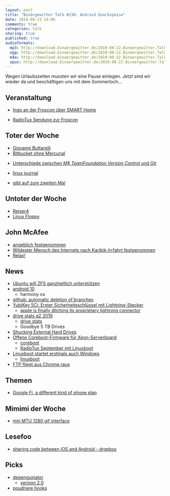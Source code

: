 ```yaml
---
layout: post
title: "Binärgewitter Talk #238: Android Quarkspeise"
date: 2019-08-23 14:00
comments: true
categories: talk
sharing: true
published: true
audioformats:
  mp3: http://download.binaergewitter.de/2019-08-22.Binaergewitter.Talk.238.mp3
  ogg: http://download.binaergewitter.de/2019-08-22.Binaergewitter.Talk.238.ogg
  m4a: http://download.binaergewitter.de/2019-08-22.Binaergewitter.Talk.238.m4a
  opus: http://download.binaergewitter.de/2019-08-22.Binaergewitter.Talk.238.opus
---
```

Wegen Urlaubszeiten mussten wir eine Pause einlegen. Jetzt sind wir wieder da und beschäftigen uns mit dem Sommerloch...


## Veranstaltung

- [Ingo an der Froscon über SMART Home]( https://media.ccc.de/v/froscon2019-2347-smarthome )
 * [RadioTux Sendung zur Froscon](https://www.radiotux.de/index.php?/archives/8053-RadioTux-Sendung-August-2019.html )


## Toter der Woche

- [Giovanni Buttarelli]( https://www.heise.de/newsticker/meldung/Europaeischer-Datenschutzbeauftragter-Giovanni-Buttarelli-gestorben-4501847.html )
- [Bitbucket ohne Mercurial]( https://www.heise.de/developer/meldung/Bitbucket-verabschiedet-sich-von-Mercurial-4501887.html )
 * [Unterschiede zwischen _M$ TeamFoundation Version Control_ und Git]( 
https://docs.microsoft.com/de-de/azure/devops/repos/tfvc/comparison-git-tfvc?view=azure-devops )
- [linux journal](https://www.linuxjournal.com/content/linux-journal-ceases-publication-awkward-goodbye)
 * [gibt auf zum zweiten Mal](https://www.heise.de/newsticker/meldung/Linux-Journal-gibt-auf-zum-zweiten-Mal-4494775.html)

## Untoter der Woche

- [Reiser4]( https://www.pro-linux.de/news/1/27346/reiser4-f%C3%BCr-linux-51-und-52.html )
- [Linux Floppy]( https://www.pro-linux.de/news/1/27316/neuer-betreuer-f%C3%BCr-linux-floppy-treiber-gefunden.html )

## John McAfee
- [angeblich festgenommen]( https://www.derstandard.at/story/2000106655569/john-mcafee-angeblich-von-us-behoerden-festgenommen )
- [Wildester Mensch des Internets nach Karibik-Irrfahrt festgenommen]( https://www.sueddeutsche.de/digital/mcafee-virenscanner-domrep-festnahme-waffen-1.4538200 )
- [Relax!]( https://twitter.com/officialmcafee/status/1164491430091513856 )

## News

- [Ubuntu will ZFS ganzheitlich unterstützen]( https://www.pro-linux.de/news/1/27336/ubuntu-will-zfs-ganzheitlich-unterst%C3%BCtzen.html )
- [android 10]( https://www.mobilegeeks.de/news/android-10-das-wars-mit-suessigkeiten/ )
  * harmony os
- [github: automatic deletion of branches]( https://help.github.com/en/articles/managing-the-automatic-deletion-of-branches )
- [YubiKey 5Ci: Erster Sicherheitsschlüssel mit Lightning-Stecker]( 
https://www.heise.de/mac-and-i/meldung/YubiKey-5Ci-Erster-Sicherheitsschluessel-mit-Lightning-Stecker-4501863.html )
  * [apple is finally ditching its proprietary lightning connector]( 
https://www.forbes.com/sites/jeanbaptiste/2018/10/31/why-apple-is-finally-ditching-its-proprietary-lightning-connector-for-usb-c-on-all-iphones-ipads/ )
- [drive stats q2 2019]( https://www.backblaze.com/blog/hard-drive-stats-q2-2019/ )
  * [drive stats]( https://www.backblaze.com/b2/hard-drive-test-data.html )
  * Goodbye 5 TB Drives
- [Shucking External Hard Drives]( https://blog.briancmoses.com/2019/07/what-the-shuck-is-going-on-here.html )
- [Offene Coreboot-Firmware für Xeon-Serverboard]( https://www.heise.de/newsticker/meldung/Offene-Coreboot-Firmware-fuer-Xeon-Serverboard-4490578.html )
  * [coreboot]( https://www.coreboot.org/ ) 
  * [RadioTux September mit Linuxboot]( https://www.radiotux.de/index.php?/archives/8044-RadioTux-Sendung-September-2018.html )
- [Linuxboot startet erstmals auch Windows]( 
https://www.heise.de/newsticker/meldung/Quelloffene-UEFI-Alternative-Linuxboot-startet-erstmals-auch-Windows-4492152.html )
  * [linuxboot]( https://www.linuxboot.org/ )
- [FTP fliegt aus Chrome raus]( https://www.pro-linux.de/news/1/27356/google-entfernt-ftp-aus-chrome.html )

## Themen
- [Google Fi, a different kind of phone plan]( https://fi.google.com/about/ )

## Mimimi der Woche
- [min MTU 1280 gif interface](https://github.com/freebsd/freebsd/blob/c4ed3acb9f59d3498905e95d5d445c5046fdfdb6/sys/net/if_gif.h#L80-L82)

## Lesefoo
- [sharing code between iOS and Android - dropbox]( https://blogs.dropbox.com/tech/2019/08/the-not-so-hidden-cost-of-sharing-code-between-ios-and-android )

## Picks
- [depenguinator]( http://www.daemonology.net/depenguinator/ )
  * [version 2.0]( http://www.daemonology.net/blog/2008-01-29-depenguinator-2.0.html )
- [poudriere hooks]( https://dan.langille.org/2019/08/10/poudriere-hooks/ )
